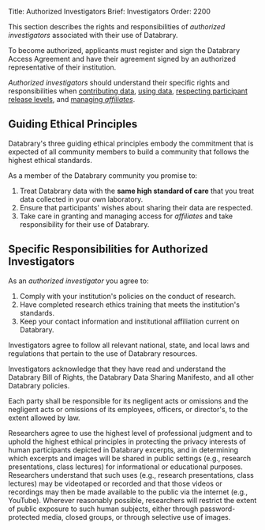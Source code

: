 Title: Authorized Investigators
Brief: Investigators
Order: 2200

This section describes the rights and responsibilities of *authorized investigators* associated with their use of Databrary.

To become authorized, applicants must register and sign the Databrary Access Agreement and have their agreement signed by an authorized representative of their institution.

*Authorized investigators* should understand their specific rights and responsibilities when [contributing data](|filename|investigators/contributing.md), [using data](|filename|investigators/using-data.md), [respecting participant release levels](|filename|investigators/sharing-principles.md), and [managing *affiliates*](|filename|investigators/affiliates.md).

## Guiding Ethical Principles

Databrary's three guiding ethical principles embody the commitment that is expected of all community members to build a community that follows the highest ethical standards.

As a member of the Databrary community you promise to:

1. Treat Databrary data with the **same high standard of care** that you treat data collected in your own laboratory.
1. Ensure that participants' wishes about sharing their data are respected. 
1. Take care in granting and managing access for *affiliates* and take responsibility for their use of Databrary.

## Specific Responsibilities for Authorized Investigators

As an *authorized investigator* you agree to:

1. Comply with your institution's policies on the conduct of research.
1. Have completed research ethics training that meets the institution's standards.
1. Keep your contact information and institutional affiliation current on Databrary.

Investigators agree to follow all relevant national, state, and local laws and regulations that pertain to the use of Databrary resources.

Investigators acknowledge that they have read and understand the Databrary Bill of Rights, the Databrary Data Sharing Manifesto, and all other Databrary policies.

Each party shall be responsible for its negligent acts or omissions and the negligent acts or omissions of its employees, officers, or director's, to the extent allowed by law.

Researchers agree to use the highest level of professional judgment and to uphold the highest ethical principles in protecting the privacy interests of human participants depicted in Databrary excerpts, and in determining which excerpts and images will be shared in public settings (e.g., research presentations, class lectures) for informational or educational purposes. Researchers understand that such uses (e.g., research presentations, class lectures) may be videotaped or recorded and that those videos or recordings may then be made available to the public via the internet (e.g., YouTube).
Wherever reasonably possible, researchers will restrict the extent of public exposure to such human subjects, either through password-protected media, closed groups, or through selective use of images.

